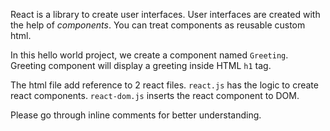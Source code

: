 React is a library to create user interfaces. User interfaces are created with the help of _components_. You can treat components as reusable custom html.

In this hello world project, we create a component named `Greeting`. Greeting component will display a greeting inside HTML `h1` tag.

The html file add reference to 2 react files. `react.js` has the logic to create react components. `react-dom.js` inserts the react component to DOM.

Please go through inline comments for better understanding.